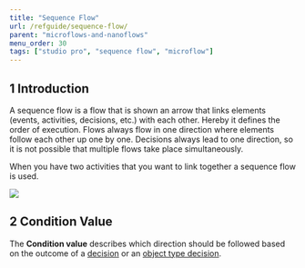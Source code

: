 ```yaml
---
title: "Sequence Flow"
url: /refguide/sequence-flow/
parent: "microflows-and-nanoflows"
menu_order: 30
tags: ["studio pro", "sequence flow", "microflow"]
---
```


## 1 Introduction

A sequence flow is a flow that is shown an arrow that links elements (events, activities, decisions, etc.) with each other. Hereby it defines the order of execution. Flows always flow in one direction where elements follow each other up one by one. Decisions always lead to one direction, so it is not possible that multiple flows take place simultaneously.

When you have two activities that you want to link together a sequence flow is used.

![](/attachments/refguide/modeling/application-logic/microflows-and-nanoflows/sequence-flow/sequence-flow.png)

## 2 Condition Value

The **Condition value** describes which direction should be followed based on the outcome of a [decision](/refguide/decision/) or an [object type decision](/refguide/object-type-decision/).
